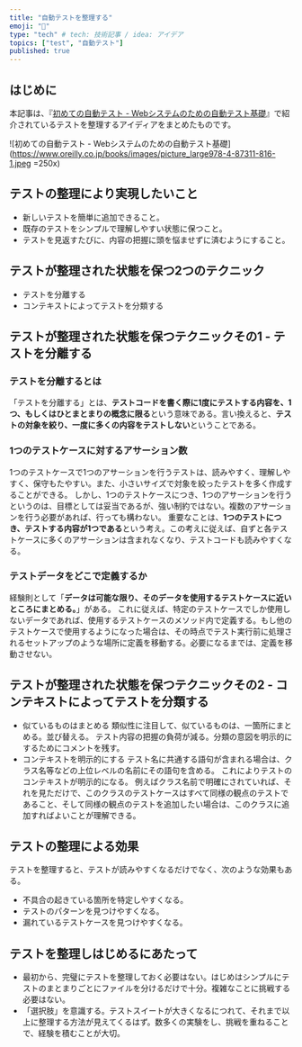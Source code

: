 ```yaml
---
title: "自動テストを整理する"
emoji: "🧪"
type: "tech" # tech: 技術記事 / idea: アイデア
topics: ["test", "自動テスト"]
published: true
---
```


## はじめに

本記事は、『[初めての自動テスト - Webシステムのための自動テスト基礎](https://www.oreilly.co.jp/books/9784873118161/)』で紹介されているテストを整理するアイディアをまとめたものです。

![初めての自動テスト - Webシステムのための自動テスト基礎](https://www.oreilly.co.jp/books/images/picture_large978-4-87311-816-1.jpeg =250x)

## テストの整理により実現したいこと

- 新しいテストを簡単に追加できること。
- 既存のテストをシンプルで理解しやすい状態に保つこと。
- テストを見返すたびに、内容の把握に頭を悩ませずに済むようにすること。

## テストが整理された状態を保つ2つのテクニック

- テストを分離する
- コンテキストによってテストを分類する

## テストが整理された状態を保つテクニックその1 - テストを分離する

### テストを分離するとは

「テストを分離する」とは、**テストコードを書く際に1度にテストする内容を、1つ、もしくはひとまとまりの概念に限る**という意味である。言い換えると、**テストの対象を絞り、一度に多くの内容をテストしない**ということである。

### 1つのテストケースに対するアサーション数

1つのテストケースで1つのアサーションを行うテストは、読みやすく、理解しやすく、保守もたやすい。また、小さいサイズで対象を絞ったテストを多く作成することができる。
しかし、1つのテストケースにつき、1つのアサーションを行うというのは、目標としては妥当であるが、強い制約ではない。複数のアサーションを行う必要があれば、行っても構わない。
重要なことは、**1つのテストにつき、テストする内容が1つである**という考え。この考えに従えば、自ずと各テストケースに多くのアサーションは含まれなくなり、テストコードも読みやすくなる。

### テストデータをどこで定義するか

経験則として「**データは可能な限り、そのデータを使用するテストケースに近いところにまとめる。**」がある。
これに従えば、特定のテストケースでしか使用しないデータであれば、使用するテストケースのメソッド内で定義する。もし他のテストケースで使用するようになった場合は、その時点でテスト実行前に処理されるセットアップのような場所に定義を移動する。必要になるまでは、定義を移動させない。

## テストが整理された状態を保つテクニックその2 - コンテキストによってテストを分類する

- 似ているものはまとめる
  類似性に注目して、似ているものは、一箇所にまとめる。並び替える。
  テスト内容の把握の負荷が減る。分類の意図を明示的にするためにコメントを残す。
- コンテキストを明示的にする
  テスト名に共通する語句が含まれる場合は、クラス名等などの上位レベルの名前にその語句を含める。
  これによりテストのコンテキストが明示的になる。
  例えばクラス名前で明確にされていれば、それを見ただけで、このクラスのテストケースはすべて同様の観点のテストであること、そして同様の観点のテストを追加したい場合は、このクラスに追加すればよいことが理解できる。

## テストの整理による効果

テストを整理すると、テストが読みやすくなるだけでなく、次のような効果もある。

- 不具合の起きている箇所を特定しやすくなる。
- テストのパターンを見つけやすくなる。
- 漏れているテストケースを見つけやすくなる。

## テストを整理しはじめるにあたって

- 最初から、完璧にテストを整理しておく必要はない。はじめはシンプルにテストのまとまりごとにファイルを分けるだけで十分。複雑なことに挑戦する必要はない。
- 「選択肢」を意識する。テストスイートが大きくなるにつれて、それまで以上に整理する方法が見えてくるはず。数多くの実験をし、挑戦を重ねることで、経験を積むことが大切。

<!-- qiita article id: 3ee494e4dfc4fa50c582 -->
